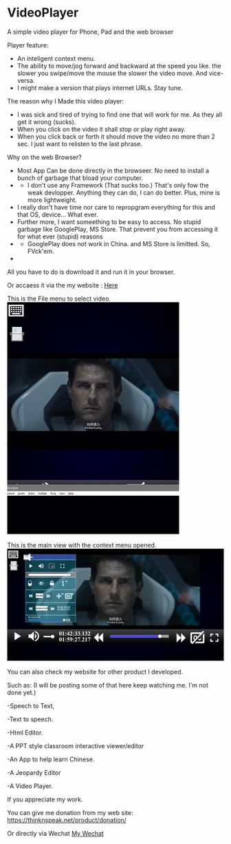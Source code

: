 # VideoPlayer
A simple video player for Phone, Pad and the web browser

Player feature: 
- An inteligent context menu.
- The ability to move/jog forward and backward at the speed you like. the slower you swipe/move the mouse the slower the video move. And vice-versa.
- I might make a version that plays internet URLs. Stay tune.

The reason why I Made this video player:
- I was sick and tired of trying to find one that will work for me. As they all get it wrong (sucks).
- When you click on the video it shall stop or play right away.
- When you click back or forth it should move the video no more than 2 sec. I just want to relisten to the last phrase.


Why on the web Browser?
- Most App Can be done directly in the browseer. No need to install a bunch of garbage that bload your computer.
- + I don't use any Framework (That sucks too.) That's only fow the weak devlopper. Anything they can do, I can do better. Plus, mine is more lightweight. 
- I really don't have time nor care to repropgram everything for this and that OS, device... What ever.
- Further more, I want someething to be easy to access. No stupid garbage like GooglePlay, MS Store. That prevent you from accessing it for what ever (stupid) reasons
- + GooglePlay does not work in China. and MS Store is limitted. So, FVck'em.
-  


All you have to do is download it and run it in your browser.

Or accaess it via the my website :  <a href="https://thinknspeak.net/tools/#CVideoPlayer">Here</a>

This is the File menu to select video. 
<img src="https://raw.githubusercontent.com/DCWizard/VideoPlayer/refs/heads/main/img/VideoPlayerFileView.gif" style="height:25%;">
<br>

This is the main view with the context menu opened. 
<img src="https://github.com/DCWizard/VideoPlayer/raw/refs/heads/main/img/VideoPlayerMainView.webp">


You can also check my website for other product I developed.

Such as: (I will be posting some of that here keep watching me. I'm not done yet.)

-Speech to Text,

-Text to speech.

-Html Editor.

-A PPT style classroom interactive viewer/editor

-An App to help learn Chinese.

-A Jeopardy Editor

-A Video Player.

If you appreciate my work.

You can give me donation from my web site: https://thinknspeak.net/product/donation/

Or directly via Wechat <a href="https://github.com/DCWizard/WriteIt/raw/refs/heads/main/img/MyWechat.webp" >My Wechat</a>

